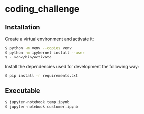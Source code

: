 # coding_challenge


Installation
------------

Create a virtual environment and activate it:
```bash
$ python -m venv --copies venv
$ python -m ipykernel install --user
$ . venv/bin/activate
```

Install the dependencies used for development the following way:
```bash
$ pip install -r requirements.txt
```

Executable
----------

```bash
$ jupyter-notebook temp.ipynb
$ jupyter-notebook customer.ipynb
```
